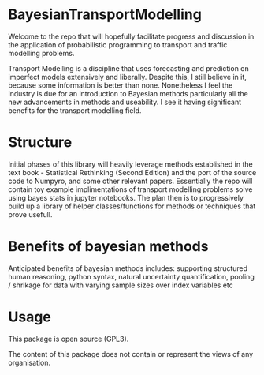 # BayesianTransportModelling

Welcome to the repo that will hopefully facilitate progress and discussion in the application of probabilistic programming to transport and traffic modelling problems.

Transport Modelling is a discipline that uses forecasting and prediction on imperfect models extensively and liberally. Despite this, I still believe in it, because some information is better than none. Nonetheless I feel the industry is due for an introduction to Bayesian methods particularly all the new advancements in methods and useability. I see it having significant benefits for the transport modelling field.

# Structure

Initial phases of this library will heavily leverage methods established in the text book - Statistical Rethinking (Second Edition) and the port of the source code to Numpyro, and some other relevant papers. Essentially the repo will contain toy example implimentations of transport modelling problems solve using bayes stats in jupyter notebooks. The plan then is to progressively build up a library of helper classes/functions for methods or techniques that prove usefull.

# Benefits of bayesian methods

Anticipated benefits of bayesian methods includes: supporting structured human reasoning, python syntax, natural uncertainty quantification, pooling / shrikage for data with varying sample sizes over index variables etc 

# Usage
This package is open source (GPL3).

The content of this package does not contain or represent the views of any organisation. 


